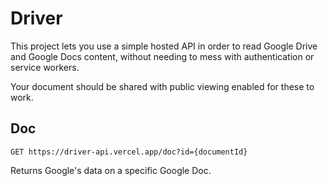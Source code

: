 # Driver

This project lets you use a simple hosted API in order to read Google Drive and Google Docs content, without needing to mess with authentication or service workers.

Your document should be shared with public viewing enabled for these to work.

## Doc

```
GET https://driver-api.vercel.app/doc?id={documentId}
```

Returns Google's data on a specific Google Doc.
